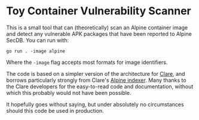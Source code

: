 # Toy Container Vulnerability Scanner

This is a small tool that can (theoretically) scan an Alpine container image and detect any vulnerable APK packages that have been reported to Alpine SecDB. You can run with:

```
go run . -image alpine
```

Where the `-image` flag accepts most formats for image identifiers.

The code is based on a simpler version of the architecture for [Clare](https://quay.github.io/claircore/what_is.html), and borrows particularly strongly from Clare's [Alpine indexer](https://github.com/quay/claircore/tree/main/alpine). Many thanks to the Clare developers for the easy-to-read code and documentation, without which this probably would not have been possible.

It hopefully goes without saying, but under absolutely no circumstances should this code be used in production.
